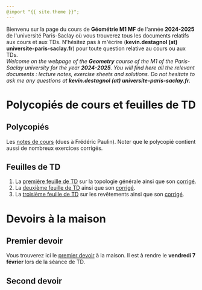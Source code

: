 ```yaml
---
@import "{{ site.theme }}";
---
```


Bienvenu sur la page du cours de **Géométrie M1 MF** de l'année **2024-2025** de l'université Paris-Saclay où vous trouverez tous les documents relatifs aux cours et aux TDs. N'hésitez pas à m'écrire (**kevin.destagnol (at) universite-paris-saclay.fr**) pour toute question relative au cours ou aux TDs.
<br>
<i>Welcome on the webpage of the **Geometry** course of the M1 of the Paris-Saclay university for the year **2024-2025**. You will find here all the relevant documents  : lecture notes, exercise sheets and solutions. Do not hesitate to ask me any questions at **kevin.destagnol (at) universite-paris-saclay.fr**.</i>



# Polycopiés de cours et feuilles de TD

## Polycopiés

Les <a href="https://www.imo.universite-paris-saclay.fr/~frederic.paulin/notescours/cours_GeometrieM1Orsay.pdf">notes de cours</a> (dues à Frédéric Paulin). Noter que le polycopié contient aussi de nombreux exercices corrigés.

## Feuilles de TD

1. La <a href="TD01_2025.pdf">première feuille de TD</a> sur la topologie générale ainsi que son <a href="https://kevindestagnol.github.io/algebre.github.io/erreur">corrigé</a>.
2. La <a href="TD02_2025.pdf">deuxième feuille de TD</a> ainsi que son <a href="https://kevindestagnol.github.io/algebre.github.io/erreur">corrigé</a>.
3. La <a href="TD03_2025.pdf">troisième feuille de TD</a> sur les revêtements ainsi que son <a href="https://kevindestagnol.github.io/algebre.github.io/erreur">corrigé</a>.

  
# Devoirs à la maison

## Premier devoir

Vous trouverez ici le <a href="2425_DM1.pdf">premier devoir</a> à la maison. Il est à rendre le **vendredi 7 février** lors de la séance de TD. 

## Second devoir





<!--Bienvenu sur la page du cours de **Maths 254** de l'année **2020-2021** de l'université Paris-Saclay où vous trouverez tous les documents relatifs aux cours et aux TDs ainsi que des annales de l'an dernier. Vous pouvez vous inscrire au cours <a href="https://kevindestagnol.github.io/maths254.github.io/upload">ici</a>. Les cours et les TDs ont lieu sur Collaborate (lien disponible dans la section correspondant au cours sur Ecampus) jusqu'à nouvel ordre. Vous pouvez me contacter à l'adresse mail **kevin.destagnol (at) universite-paris-saclay.fr** pour toute question ou toute suggestion par rapport à l'organisation du cours ou des TDs.

# Polycopié de cours et feuilles de TD

## Polycopié

* Le <a href="cours_maths_254.pdf">polycopié</a> du cours et sa version <a href="cours_maths_254_abrege.pdf">courte</a> ne contenant que l'essentiel à connaître. N'hésitez pas à m'écrire pour toute question ou si vous repérez ce qui vous semble être une erreur ou une coquille. Une version imprimée sera disponible sous peu au sécrétariat.

## Feuilles de TD

1. La <a href="https://www.imo.universite-paris-saclay.fr/~destagnol/TD1_m254.pdf">première feuille de TD</a> sur les suites et séries et son <a href="TD1_m254_2021_corrige.pdf">corrigé</a>. 
   * Les <a href="TD1_goupeC2.pdf">notes manuscrites</a> de la première séance de TD couvrant les exercices 1, 2 et le début du 3 et son <a   href="https://ecampus.paris-saclay.fr/mod/collaborate/recordings.php?c=41520&action=view&rid=e8e3b47cd8774e27ac1969d5bd7adbb3&url=rest_launch&sesskey=Anagl4tyYT& sessionlinkid=60342">enregistrement</a> pour le **groupe C2**.
   * Les <a href="TD M 254 26_01_21.pdf">notes manuscrites</a> de la seconde séance de TD couvrant la fin de l'exercice  3 et l'exercice 6 et son <a href="https://eu.bbcollab.com/collab/ui/session/playback/load/6cd81fab03ef4634bc5b8370a71e08ff?authToken=eyJhbGciOiJIUzI1NiJ9.eyJzdWIiOiJiYkNvbGxhYkFwaSIsInJlY29yZGluZ1VpZCI6IjZjZDgxZmFiMDNlZjQ2MzRiYzViODM3MGE3MWUwOGZmIiwiaXNzIjoiYmJDb2xsYWJBcGkiLCJ0eXBlIjoxLCJleHAiOjE2MTE2NTc0NjksImlhdCI6MTYxMTY1Mzg2OSwiY29uc3VtZXIiOiJhMWZmMzQ1ZjcyZDg0OWEwYWJmN2U4NzUxMzc0NjlkMiJ9.Gz8AEJaR52XD2J4wsqujy4OjUmEJlvTJym5Qcy_cc1s">enregistrement</a> pour le **groupe C2**.
   * Pour le **groupe C1**, les notes des séances de TD et les enregistrements sont déposés sur Ecampus par &Eacute;lodie Maignant.<br>
   
   
2. La <a href="td2_m254_2021.pdf">deuxième feuille de TD</a> sur les séries de Fourier et son <a href="td2_m254_2021_corrigé.pdf">corrigé</a>.
   * Les <a href="TD3_m254.pdf">notes manuscrites</a> de la séance 3 de TD couvrant l'exercices 1 pour le **groupe C2**.<br>
   * Les <a href="TD2part2.pdf">notes manuscrites</a> de la séance 4 de TD couvrant l'exercices 2 pour le **groupe C2**.<br>

3. La <a href="Cours_td3_m254.pdf">troisième feuille de Cours-TD</a> sur les automorphismes orthogonaux du plan et de l'espace et son <a href="Cours_td3_m254_correction.pdf">corrigé</a>.
   * Les <a href="Cours_TD3_plan.pdf">notes manuscrites</a> de la séance 5 de TD couvrant les deux premières sections (Introduction et Cas du plan) pour le **groupe C2** et <a href="https://eu.bbcollab.com/collab/ui/session/playback/load/a476405ba3ee4c07a9cfe16db81983ab?authToken=eyJhbGciOiJIUzI1NiJ9.eyJzdWIiOiJiYkNvbGxhYkFwaSIsInJlY29yZGluZ1VpZCI6ImE0NzY0MDViYTNlZTRjMDdhOWNmZTE2ZGI4MTk4M2FiIiwiaXNzIjoiYmJDb2xsYWJBcGkiLCJ0eXBlIjoxLCJleHAiOjE2MTQ3MjE0NDksImlhdCI6MTYxNDcxNzg0OSwiY29uc3VtZXIiOiJhMWZmMzQ1ZjcyZDg0OWEwYWJmN2U4NzUxMzc0NjlkMiJ9.aSoX1Gz94i0uoI8DQsD1TRvn4-f9xkzICFyVsq-XfOs">l'enregistrement</a>.<br>
   * Les <a href="TD_3_Maths.pdf">notes manuscrites</a> de la séance 6 de TD couvrant la dernière section (Cas de l'espace) pour le **groupe C2**.<br>
   * Enfin, vous trouverez <a href="https://www.imo.universite-paris-saclay.fr/~destagnol/NH3-2.html">ici</a>, <a href="https://www.imo.universite-paris-saclay.fr/~destagnol/NH3-1.html">ici</a> et <a href="https://www.imo.universite-paris-saclay.fr/~destagnol/NH3-3.html">ici</a> les animations Geogebra utilisées pour illustrer les transformations linéaires qui préservent une molécule d'ammoniac.
   

# Cours et TDs à distance

Vous trouverez ci-dessous toutes les ressources concernant les cours et les TDs à distance ainsi que les exercices à faire d'un cours sur l'autre.

## Cours 1

* Les slides du premier cours sont disponibles <a href="https://www.imo.universite-paris-saclay.fr/~destagnol/cours1_m254_2021.m4v">ici</a> et <a href="https://www.imo.universite-paris-saclay.fr/~destagnol/cours1_m254.pdf">ici</a> tandis que l'enregistrement du cours est diponible <a href="https://eu.bbcollab.com/collab/ui/session/playback/load/244e0edb0a8b46d68fa344c80c857bdc?authToken=eyJhbGciOiJIUzI1NiJ9.eyJzdWIiOiJiYkNvbGxhYkFwaSIsInJlY29yZGluZ1VpZCI6IjI0NGUwZWRiMGE4YjQ2ZDY4ZmEzNDRjODBjODU3YmRjIiwiaXNzIjoiYmJDb2xsYWJBcGkiLCJ0eXBlIjoxLCJleHAiOjE2MTAxMTM2NzYsImlhdCI6MTYxMDExMDA3NiwiY29uc3VtZXIiOiJhMWZmMzQ1ZjcyZDg0OWEwYWJmN2U4NzUxMzc0NjlkMiJ9.IEDd99WmFK4yicG9xD4fJL7El08MSL_exdjtPyXn_m8">ici</a> (sur la section correspondant au cours sur Ecampus). <br>

* Enfin, les exercices à rendre (via la section ci-dessous **Rendre un document pour correction**) sont disponibles <a href="https://www.imo.universite-paris-saclay.fr/~destagnol/exos_cours1.pdf">ici</a> avec leur <a href="https://www.imo.universite-paris-saclay.fr/~destagnol/exos_cours1_correction.pdf">corrigé</a>.<br>

* Vous trouverez <a href="https://www.imo.universite-paris-saclay.fr/~destagnol/suiteconvergente.html">ici</a> une animation illustrant la convergence d'une suite.

## Cours 2

* Les slides du deuxième cours sont disponibles <a href="https://www.imo.universite-paris-saclay.fr/~destagnol/cours2_m254.pdf">ici</a> ainsi que leur version <a href="https://www.imo.universite-paris-saclay.fr/~destagnol/cours2_m254_annote.pdf">annotée</a> et l'enregistrement du cours est diponible <a href="https://eu.bbcollab.com/collab/ui/session/playback/load/975a7e6d932a4fd8a107ec98ac87f0ec?authToken=eyJhbGciOiJIUzI1NiJ9.eyJzdWIiOiJiYkNvbGxhYkFwaSIsInJlY29yZGluZ1VpZCI6Ijk3NWE3ZTZkOTMyYTRmZDhhMTA3ZWM5OGFjODdmMGVjIiwiaXNzIjoiYmJDb2xsYWJBcGkiLCJ0eXBlIjoxLCJleHAiOjE2MTA3Mjk3NzcsImlhdCI6MTYxMDcyNjE3NywiY29uc3VtZXIiOiJhMWZmMzQ1ZjcyZDg0OWEwYWJmN2U4NzUxMzc0NjlkMiJ9.a8LecGMa-g0X-sBhPfFrvU3dHzA6GkQUs9oqKh7D2kk">ici</a> (sur la section correspondant au cours sur Ecampus). Ces deux premiers cours **couvrent les Chapitres I et II** du polycopié ci-dessus. Le Chapitre III du polycopié ne sera pas abordé en cours et est là en guise de complément pour celles et ceux qui souhaitent aller plus loin et approfondir leur compréhension des séries de Fourier qui feront l'objet du Chapitre IV et des deux prochains cours.<br>

* Enfin, les exercices à rendre (via la section ci-dessous **Rendre un document pour correction**) sont disponibles <a href="https://www.imo.universite-paris-saclay.fr/~destagnol/exos_cours2.pdf">ici</a> avec leur <a href="exos_cours2_correction.pdf">corrigé</a>.<br>

* Vous trouverez <a href="https://www.imo.universite-paris-saclay.fr/~destagnol/series.html">ici</a> des animations illustrant la convergence/divergence d'une série.

## Cours 3

* Les slides du troisième cours sont disponibles <a href="cours3_m254_vierge.pdf">ici</a> ainsi que leur version <a href="cours3_m254.pdf">annotée</a> et l'enregistrement du cours est diponible <a href="https://eu.bbcollab.com/collab/ui/session/playback/load/184393fc583d4cbba5f51992c42f48a7?authToken=eyJhbGciOiJIUzI1NiJ9.eyJzdWIiOiJiYkNvbGxhYkFwaSIsInJlY29yZGluZ1VpZCI6IjE4NDM5M2ZjNTgzZDRjYmJhNWY1MTk5MmM0MmY0OGE3IiwiaXNzIjoiYmJDb2xsYWJBcGkiLCJ0eXBlIjoxLCJleHAiOjE2MTEyMjg0NjcsImlhdCI6MTYxMTIyNDg2NywiY29uc3VtZXIiOiJhMWZmMzQ1ZjcyZDg0OWEwYWJmN2U4NzUxMzc0NjlkMiJ9.i0M2qQlL5Jt5iZXK6w1wbKqaNAa1TFR1JmO2xMmwyVk">ici</a> (sur la section correspondant au cours sur Ecampus). Ce cours **couvre le début du Chapitres III** de la version abrégée du polycopié ci-dessus et notamment les sections 4.1, 4.2 et 4.3 (jusqu'aux coefficients de Fourier).<br>

* Enfin, les exercices à rendre (via la section ci-dessous **Rendre un document pour correction**) sont disponibles <a href="exos_cours3.pdf">ici</a> avec leur <a href="exos_cours3_correction.pdf">corrigé</a>.<br>

* Vous trouverez <a href="https://kevindestagnol.github.io/maths254.github.io/int_periode">ici</a> des animations illustrant le fait que l'intégrale d'une fonction périodique est la même quel que soit l'intervalle d'intégration de longueur une période et du fait que, pour une fonction paire <math><mi>f</mi></math>, l'intégrale de <math><mi>f</mi></math> de <math><mo>-</mo><mi>a</mi></math> à <math><mi>a</mi></math> est égale à deux fois l'intégrale de <math><mi>f</mi></math> de 0 à <math><mi>a</mi></math> pour tout réel <math><mi>a</mi></math> strictement positif.

## Cours 4

* Les slides du quatrième cours sont disponibles <a href="cours4_m254_vierge.pdf">ici</a> ainsi que leur version <a href="cours4_m254_annote.pdf">annotée</a> et l'enregistrement du cours est diponible <a href="https://eu.bbcollab.com/collab/ui/session/playback/load/91b5d135628e4911816aed1896d06b8f?authToken=eyJhbGciOiJIUzI1NiJ9.eyJzdWIiOiJiYkNvbGxhYkFwaSIsInJlY29yZGluZ1VpZCI6IjkxYjVkMTM1NjI4ZTQ5MTE4MTZhZWQxODk2ZDA2YjhmIiwiaXNzIjoiYmJDb2xsYWJBcGkiLCJ0eXBlIjoxLCJleHAiOjE2MTE5MzE1NzEsImlhdCI6MTYxMTkyNzk3MSwiY29uc3VtZXIiOiJhMWZmMzQ1ZjcyZDg0OWEwYWJmN2U4NzUxMzc0NjlkMiJ9.3UNpBQh9q4zq2hmf8_sBlRH7hLeJlfX8a27GIFRY2tM">ici</a> (sur la section correspondant au cours sur Ecampus). Ce cours **couvre la fin du Chapitres III** de la version abrégée du polycopié ci-dessus et notamment les sections 4.4, 4.5 et 4.7.<br>

* Pas d'exercices à rendre pour le cours suivant, vous avez le <a href="dm1_m254_2021.pdf">DM 1</a> pour vous exercer ainsi que le calcul commencé en fin de cours à terminer, à savoir appliquer Parseval à la fonction <math><mi>f</mi><mi>:</mi></math>&#x211D;&rarr;&#x211D; <math style="font-family:Times New Roman, Times, serif;"><mi>2</mi><mi>&pi;</mi></math>-périodique définie par <math><mi>f</mi><mi>(</mi><mi>t</mi><mi>)</mi><mi>=</mi><mi>|</mi><mi>t</mi><mi>|</mi></math> sur [<math style="font-family:Times New Roman, Times, serif;"><mo>-</mo><mi>&pi;</mi></math>,<math style="font-family:Times New Roman, Times, serif;"><mi>&pi;</mi></math>]. Vous trouverez <a href="https://kevindestagnol.github.io/maths254.github.io/triangle">ici</a> une animation illustrant la convergence de la série de Fourier associée à cette fonction.<br>

* <a href="https://kevindestagnol.github.io/maths254.github.io/discontinu">Ici</a>, une animation illustrant la convergence de la série de Fourier associée à la fonction <math><mi>f</mi><mi>:</mi></math>&#x211D;&rarr;&#x211D; <math style="font-family:Times New Roman, Times, serif;"><mi>2</mi><mi>&pi;</mi></math>-périodique définie par <math><mi>f</mi><mi>(</mi><mi>t</mi><mi>)</mi><mi>=</mi><mi>|</mi><mi>t</mi><mi>|</mi></math> sur [<math style="font-family:Times New Roman, Times, serif;"><mi>0</mi></math>,<math style="font-family:Times New Roman, Times, serif;"><mi>2</mi><mi>&pi;</mi></math>].<br>

* <a href="https://kevindestagnol.github.io/maths254.github.io/exp">Ici</a>, une animation illustrant la convergence de la série de Fourier associée à la fonction <math><mi>f</mi><mi>:</mi></math>&#x211D;&rarr;&#x211D; <math style="font-family:Times New Roman, Times, serif;"><mi>2</mi><mi>&pi;</mi></math>-périodique définie par <math xmlns='http://www.w3.org/1998/Math/MathML'><mi>f</mi><mi>(</mi><mi>t</mi><mi>)</mi><mi>=</mi><msup><mi>e</mi><mi>t</mi></msup></math> sur [<math style="font-family:Times New Roman, Times, serif;"><mi>0</mi></math>,<math style="font-family:Times New Roman, Times, serif;"><mi>2</mi><mi>&pi;</mi></math>].<br>

* <a href="https://kevindestagnol.github.io/maths254.github.io/periodique">Ici</a>, une animation illustrant la convergence de la série de Fourier associée à un signal  <math style="font-family:Times New Roman, Times, serif;"><mi>2</mi><mi>&pi;</mi></math>-périodique plus compliqué.<br>

* Enfin <a href="https://kevindestagnol.github.io/maths254.github.io/application"> ici</a>, une application des séries de Fourier à l'élimination d'un bruit dans un signal.

## Cours 5

* Les slides du cinquième cours sont disponibles <a href="cours5_m254_vierge.pdf">ici</a> ainsi que leur version <a href="cours5_m254_annote.pdf">annotée</a> et l'enregistrement du cours est diponible <a href="https://eu.bbcollab.com/collab/ui/session/playback/load/a44b077759b64f638321275c3ef4652e?authToken=eyJhbGciOiJIUzI1NiJ9.eyJzdWIiOiJiYkNvbGxhYkFwaSIsInJlY29yZGluZ1VpZCI6ImE0NGIwNzc3NTliNjRmNjM4MzIxMjc1YzNlZjQ2NTJlIiwiaXNzIjoiYmJDb2xsYWJBcGkiLCJ0eXBlIjoxLCJleHAiOjE2MTI1NjQ0NjIsImlhdCI6MTYxMjU2MDg2MiwiY29uc3VtZXIiOiJhMWZmMzQ1ZjcyZDg0OWEwYWJmN2U4NzUxMzc0NjlkMiJ9.aLS7CcaeKEzIey2dVHcsY9NWmdGKAzbaLHsNLmHR5Zs">ici</a> (sur la section correspondant au cours sur Ecampus). Ce cours est revenu sur la **formule de Parseval en fin du Chapitre III** et a couvert la section 4 du polycopié ci-dessus (pages 52 à 62 de la version courte).<br>

* Pour vous aider à assimiler tout cela, des exercices sur le cours 5 et sur le cours de jeudi prochain (à rendre via la section ci-dessous **Rendre un document pour correction**) sont disponibles <a href="exos_cours5.pdf">ici</a> avec leur <a href="https://kevindestagnol.github.io/maths254.github.io/erreur">corrigé</a>.<br>

* Enfin, quelques animations GeoGebra pour vous aider à visualiser l'intersection de deux plans dans l'espace <a href="https://kevindestagnol.github.io/maths254.github.io/droiteespace.html">ici</a>, l'orthogonal d'une droite dans le plan <a href="https://www.imo.universite-paris-saclay.fr/~destagnol/droiteorth.html">ici</a> et l'orthogonal d'un plan ou d'une droite dans l'espace <a href="https://www.imo.universite-paris-saclay.fr/~destagnol/planorth.html">ici</a>.

## Cours 6

* Les slides du sixième (et dernier) cours sont disponibles <a href="cours6_m254_annoté.pdf">ici</a> et l'enregistrement du cours est diponible <a href="https://eu.bbcollab.com/collab/ui/session/playback/load/727534317b5d4babb5644bd53bdefcde?authToken=eyJhbGciOiJIUzI1NiJ9.eyJzdWIiOiJiYkNvbGxhYkFwaSIsInJlY29yZGluZ1VpZCI6IjcyNzUzNDMxN2I1ZDRiYWJiNTY0NGJkNTNiZGVmY2RlIiwiaXNzIjoiYmJDb2xsYWJBcGkiLCJ0eXBlIjoxLCJleHAiOjE2MTM0ODE2MTksImlhdCI6MTYxMzQ3ODAxOSwiY29uc3VtZXIiOiJhMWZmMzQ1ZjcyZDg0OWEwYWJmN2U4NzUxMzc0NjlkMiJ9.7FfNOnpMwJO-8Xn7OZ6MMtYTAVP6UZOvDr4Q9vJboMY">ici</a> (sur la section correspondant au cours sur Ecampus). Ce cours couvre la fin du **Chapitre IV** de la version abrégée du polycopié ci-dessus, à savoir tous les prérequis en algèbre linéaire.<br>

* Pour vous aider à assimiler tout cela, des exercices sur les cours 5 et 6 (à rendre via la section ci-dessous **Rendre un document pour correction**) sont disponibles <a href="exos_cours5_et_6.pdf">ici</a> avec leur <a href="exos_cours5_et_6_correction.pdf">corrigé</a>.<br>

# Devoirs à la maison

## Premier devoir

Le premier devoir à la maison est disponible <a href="dm1_m254_2021.pdf">ici</a>. Il est à rendre pour le **10 février 2021**. Merci de le rendre à votre chargé de TD, via le formulaire ci-dessous (section **Rendre un document pour correction**) pour le groupe C2 et par mail à &Eacute;lodie Maignant pour le groupe C1. Vous pouvez rédiger votre travail **par groupe de 3 maximum** à condition que **chacun ou chacune d'entre vous rédige une partie du devoir**. Le corrigé est <a href="dm1_m254_2021_corrigé.pdf">ici</a>.

## Second devoir

Le second devoir à la maison est disponible <a href="dm2_m254_2021.pdf">ici</a>. Il est à rendre pour le **19 mars 2021**. Merci de le rendre à votre chargé de TD, via le formulaire ci-dessous (section **Rendre un document pour correction**) pour le groupe C2 et par mail à &Eacute;lodie Maignant pour le groupe C1. Vous pouvez rédiger votre travail **par groupe de 3 maximum** à condition que **chacun ou chacune d'entre vous rédige une partie du devoir**. Le corrigé est <a href="dm2_m254_2021_corrigé.pdf">ici</a>.


# Annales de l'an dernier

* Vous trouverez <a href="https://www.imo.universite-paris-saclay.fr/~destagnol/dm1_m254.pdf">ici</a> le sujet du premier DM de l'an dernier ainsi que <a href="https://www.imo.universite-paris-saclay.fr/~destagnol/dm1_m254_corrige.pdf">son corrigé</a>.

* Vous trouverez <a href="dm2_m254.pdf">ici</a> le sujet du second DM de l'an dernier ainsi que <a href="dm2_m254_correction.pdf">son corrigé</a>.

* Vous trouverez <a href="examen_m254_2020.pdf">ici</a> le sujet de l'examen de l'an dernier ainsi que <a href="examen_m254_2020_corrige.pdf">son corrigé</a> et un <a href="https://www.imo.universite-paris-saclay.fr/~destagnol/sujet_blanc_m254.pdf">sujet blanc</a> que j'avais donné pour préparer l'examen.

* Vous trouverez enfin <a href="https://www.imo.universite-paris-saclay.fr/~destagnol/m254.html">ici</a> des vidéos utilisées lors du confinement de l'an dernier concernant les automorphismes orthogonaux de l'espace ainsi que des exercices d'applications corrigés (en vidéo également). 

# Examen

Vous trouverez <a href="examen_m254_2021_corrigé.pdf">ici</a> le sujet et corrigé de l'examen. Il contient un barème détaillé **indicatif** qui pourra être réévalué en un barème plus généreux si je constate à la correction de vos copies que le sujet était trop long!

# Rendre un document pour correction

Je corrige tous les exercices et documents que vous m'envoyez. Pour ce faire, merci de renseigner <a href="https://www.imo.universite-paris-saclay.fr/~destagnol/upload3.html">ici</a> votre nom et prénom et de téléverser votre exercice ou document **sous la forme d'un unique fichier pdf**. Vous pouvez utiliser par exemple le <a href="https://www.ilovepdf.com/merge_pdf">site suivant</a> pour convertir des formats png ou jpeg au format pdf ainsi que pour fusionner plusieurs fichiers pdf en un seul <a href="https://kevindestagnol.github.io/maths254.github.io/uploadg">pdf</a>.-->

 
